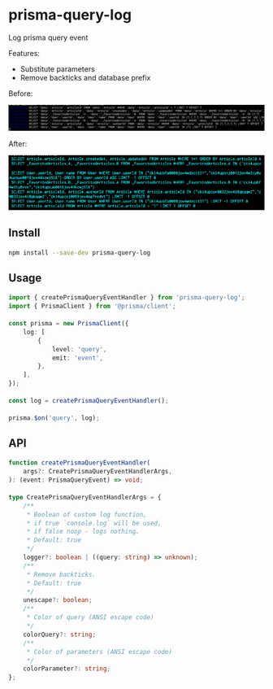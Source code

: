 # prisma-query-log

Log prisma query event

Features:

-   Substitute parameters
-   Remove backticks and database prefix

Before:

![](./docs/before.png)

After:

![](./docs/after.png)

## Install

```sh
npm install --save-dev prisma-query-log
```

## Usage

```typescript
import { createPrismaQueryEventHandler } from 'prisma-query-log';
import { PrismaClient } from '@prisma/client';

const prisma = new PrismaClient({
    log: [
        {
            level: 'query',
            emit: 'event',
        },
    ],
});

const log = createPrismaQueryEventHandler();

prisma.$on('query', log);
```

## API

```ts
function createPrismaQueryEventHandler(
    args?: CreatePrismaQueryEventHandlerArgs,
): (event: PrismaQueryEvent) => void;

type CreatePrismaQueryEventHandlerArgs = {
    /**
     * Boolean of custom log function,
     * if true `console.log` will be used,
     * if false noop - logs nothing.
     * Default: true
     */
    logger?: boolean | ((query: string) => unknown);
    /**
     * Remove backticks.
     * Default: true
     */
    unescape?: boolean;
    /**
     * Color of query (ANSI escape code)
     */
    colorQuery?: string;
    /**
     * Color of parameters (ANSI escape code)
     */
    colorParameter?: string;
};
```
